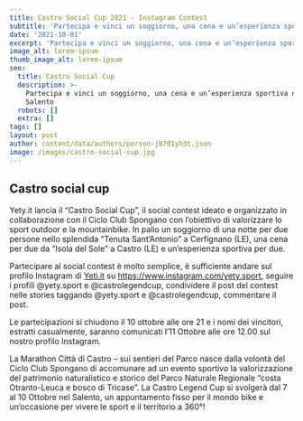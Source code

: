 ```yaml
---
title: Castro Social Cup 2021 - Instagram Contest
subtitle: 'Partecipa e vinci un soggiorno, una cena e un’esperienza sportiva nel Salento'
date: '2021-10-01'
excerpt: 'Partecipa e vinci un soggiorno, una cena e un’esperienza sportiva nel Salento'
image_alt: lorem-ipsum
thumb_image_alt: lorem-ipsum
seo:
  title: Castro Social Cup
  description: >-
    Partecipa e vinci un soggiorno, una cena e un’esperienza sportiva nel
    Salento
  robots: []
  extra: []
tags: []
layout: post
author: content/data/authors/person-jb701yh3t.json
image: /images/castro-social-cup.jpg
---
```

## Castro social cup 

Yety.it lancia il “Castro Social Cup”, il social contest ideato e organizzato in collaborazione con il Ciclo Club Spongano con l’obiettivo di valorizzare lo sport outdoor e la mountainbike. In palio un soggiorno di una notte per due persone nello splendida “Tenuta Sant’Antonio” a Cerfignano (LE), una cena per due da “Isola del Sole” a Castro (LE) e un’esperienza sportiva per due.




Partecipare al social contest è molto semplice, è sufficiente andare sul profilo Instagram di [Yeti.it](www.yety.it) su <https://www.instagram.com/yety.sport>, seguire i profili @yety.sport e @castrolegendcup, condividere il post del contest nelle stories taggando @yety.sport e @castrolegendcup, commentare il post. 




Le partecipazioni si chiudono il 10 ottobre alle ore 21 e i nomi dei vincitori, estratti casualmente, saranno comunicati l’11 Ottobre alle ore 12.00 sul nostro profilo Instagram. 




La Marathon Città di Castro – sui sentieri del Parco nasce dalla volontà del Ciclo Club Spongano di accomunare ad un evento sportivo la valorizzazione del patrimonio naturalistico e storico del Parco Naturale Regionale “costa Otranto-Leuca e bosco di Tricase”. La Castro Legend Cup si svolgerà dal 7 al 10 Ottobre nel Salento, un appuntamento fisso per il mondo bike e un’occasione per vivere le sport e il territorio a 360°! 
